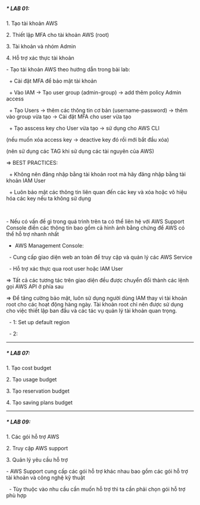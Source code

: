 ##### \* LAB 01:

1\. Tạo tài khoản AWS

2\. Thiết lập MFA cho tài khoản AWS (root)

3\. Tài khoản và nhóm Admin

4\. Hỗ trợ xác thực tài khoản



\- Tạo tài khoản AWS theo hướng dẫn trong bài lab:

 	+ Cài đặt MFA để bảo mật tài khoản

 	+ Vào IAM -> Tạo user group (admin-group) -> add thêm policy Admin access

 	+ Tạo Users -> thêm các thông tin cơ bản (username-password) -> thêm vào group vừa tạo -> Cài đặt MFA cho user vừa tạo

 	+ Tạo asscess key cho User vừa tạo -> sử dụng cho AWS CLI

(nếu muốn xóa access key -> deactive key đó rồi mới bắt đầu xóa)

(nên sử dụng các TAG khi sử dụng các tài nguyên của AWS)



=> BEST PRACTICES:

 	+ Không nên đăng nhập bằng tài khoản root mà hãy đăng nhập bằng tài khoản IAM User

 	+ Luôn bảo mật các thông tin liên quan đến các key và xóa hoặc vô hiệu hóa các key nếu ta không sử dụng

 



\- Nếu có vấn đề gì trong quá trình trên ta có thể liên hệ với AWS Support Console điền các thông tin bao gồm cả hình ảnh bằng chứng để AWS có thể hỗ trợ nhanh nhất



* AWS Management Console:

 	- Cung cấp giao diện web an toàn để truy cập và quản lý các AWS Service

 	- Hỗ trợ xác thực qua root user hoặc IAM User

=> Tất cả các tương tác trên giao diện đều được chuyển đổi thành các lệnh gọi AWS API ở phía sau



=> Để tăng cường bảo mật, luôn sử dụng người dùng IAM thay vì tài khoản root cho các hoạt động hàng ngày. Tài khoản root chỉ nên được sử dụng cho việc thiết lập ban đầu và các tác vụ quản lý tài khoản quan trọng.



 	- 1: Set up default region

 	- 2:

---



##### \* LAB 07:

1\. Tạo cost budget

2\. Tạo usage budget

3\. Tạo reservation budget

4\. Tạo saving plans budget



---



##### \* LAB 09:

1\. Các gói hỗ trợ AWS

2\. Truy cập AWS support

3\. Quản lý yêu cầu hỗ trợ



\- AWS Support cung cấp các gói hỗ trợ khác nhau bao gồm các gói hỗ trợ tài khoản và công nghệ kỹ thuật

 	- Tùy thuộc vào nhu cầu cần muốn hỗ trợ thì ta cần phải chọn gói hỗ trợ phù hợp

